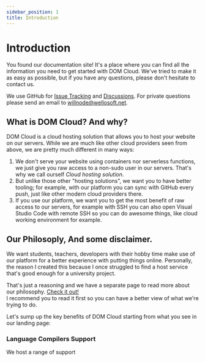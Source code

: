 ```yaml
---
sidebar_position: 1
title: Introduction
---
```


# Introduction

You found our documentation site! It's a place where you can find all the information you need to get started with DOM Cloud. We've tried to make it as easy as possible, but if you have any questions, please don't hesitate to contact us.

We use GitHub for [Issue Tracking](https://github.com/domcloud/domcloud-io/issues) and [Discussions](https://github.com/domcloud/domcloud-io/discussions). For private questions please send an email to [willnode@wellosoft.net](mailto:willnode@wellosoft.net).

## What is DOM Cloud? And why?

DOM Cloud is a cloud hosting solution that allows you to host your website on our servers. While we are much like other cloud providers seen from above, we are pretty much different in many ways:

1. We don't serve your website using containers nor serverless functions, we just give you raw access to a non-sudo user in our servers. That's why we call ourself *Cloud hosting solution*.
2. But unlike those other "hosting solutions", we want you to have better tooling; for example, with our platform you can sync with GitHub every push, just like other modern cloud providers there.
3. If you use our platform, we want you to get the most benefit of raw access to our servers, for example with SSH you can also open Visual Studio Code with remote SSH so you can do awesome things, like cloud working environment for example.


## Our Philosoply, And some disclaimer.

We want students, teachers, developers with their hobby time make use of our platform for a better experience with putting things online. Personally, the reason I created this because I once struggled to find a host service that's good enough for a university project.

That's just a reasoning and we have a separate page to read more about our philosophy. [Check it out!](./philosphy.md) <br/>I recommend you to read it first so you can have a better view of what we're trying to do.


Let's sump up the key benefits of DOM Cloud starting from what you see in our landing page:

### Language Compilers Support

We host a range of support